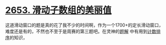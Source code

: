 # [2653. 滑动子数组的美丽值](https://leetcode.cn/problems/sliding-subarray-beauty/description/)

这道滑动窗口的题是真的花了我不少的时间啊，作为一个1700+的定长滑动窗口，难度还是有的，不然也不至于是周赛的第三题吧。在灵神的[题解](https://leetcode.cn/problems/sliding-subarray-beauty/solutions/2241294/hua-dong-chuang-kou-bao-li-mei-ju-by-end-9mvl/)
中有用到[计数排序]()的知识，
